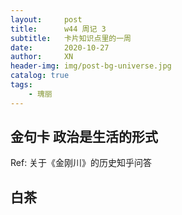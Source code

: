 ```yaml
---
layout:     post
title:      w44 周记 3
subtitle:   卡片知识点里的一周
date:       2020-10-27
author:     XN
header-img: img/post-bg-universe.jpg
catalog: true
tags:
    - 瑰丽
---
```


## 金句卡 政治是生活的形式
Ref: 关于《金刚川》的历史知乎问答

## 白茶
